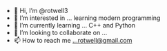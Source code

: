 - 👋 Hi, I’m @rotwell3
- 👀 I’m interested in ... learning modern programming
- 🌱 I’m currently learning ... C++ and Python
- 💞️ I’m looking to collaborate on ...
- 📫 How to reach me ...rotwell@gmail.com

<!---
rotwell3/rotwell3 is a ✨ special ✨ repository because its `README.md` (this file) appears on your GitHub profile.
You can click the Preview link to take a look at your changes.
--->

